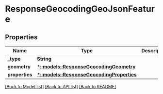 # ResponseGeocodingGeoJsonFeature

## Properties

Name | Type | Description | Notes
------------ | ------------- | ------------- | -------------
**_type** | **String** |  | 
**geometry** | [***::models::ResponseGeocodingGeometry**](ResponseGeocodingGeometry.md) |  | 
**properties** | [***::models::ResponseGeocodingProperties**](ResponseGeocodingProperties.md) |  | 

[[Back to Model list]](../README.md#documentation-for-models) [[Back to API list]](../README.md#documentation-for-api-endpoints) [[Back to README]](../README.md)


